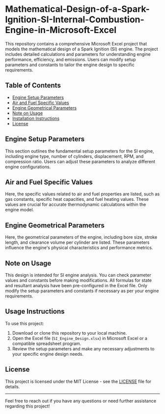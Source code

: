 # Mathematical-Design-of-a-Spark-Ignition-SI-Internal-Combustion-Engine-in-Microsoft-Excel

This repository contains a comprehensive Microsoft Excel project that models the mathematical design of a Spark Ignition (SI) engine. The project includes detailed calculations and parameters for understanding engine performance, efficiency, and emissions. Users can modify setup parameters and constants to tailor the engine design to specific requirements.

## Table of Contents

- [Engine Setup Parameters](#engine-setup-parameters)
- [Air and Fuel Specific Values](#air-and-fuel-specific-values)
- [Engine Geometrical Parameters](#engine-geometrical-parameters)
- [Note on Usage](#note-on-usage)
- [Installation Instructions](#installation-instructions)
- [License](#license)

## Engine Setup Parameters

This section outlines the fundamental setup parameters for the SI engine, including engine type, number of cylinders, displacement, RPM, and compression ratio. Users can adjust these parameters to analyze different engine configurations.

## Air and Fuel Specific Values

Here, the specific values related to air and fuel properties are listed, such as gas constants, specific heat capacities, and fuel heating values. These values are crucial for accurate thermodynamic calculations within the engine model.

## Engine Geometrical Parameters

Here, the geometrical parameters of the engine, including bore size, stroke length, and clearance volume per cylinder are listed. These parameters influence the engine's physical characteristics and performance metrics.

## Note on Usage

This design is intended for SI engine analysis. You can check parameter values and constants before making modifications. All formulas for state and resultant analysis have been pre-configured in the Excel file. Only modify the setup parameters and constants if necessary as per your engine requirements.

## Usage Instructions

To use this project:
1. Download or clone this repository to your local machine.
2. Open the Excel file (`SI_Engine_Design.xlsx`) in Microsoft Excel or a compatible spreadsheet program.
3. Review the setup parameters and make any necessary adjustments to your specific engine design needs.

## License

This project is licensed under the MIT License - see the [LICENSE](LICENSE) file for details.

---

Feel free to reach out if you have any questions or need further assistance regarding this project!
